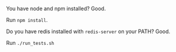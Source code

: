 You have node and npm installed? Good.

Run `npm install`.

Do you have redis installed with `redis-server` on your PATH? Good.

Run `./run_tests.sh`

